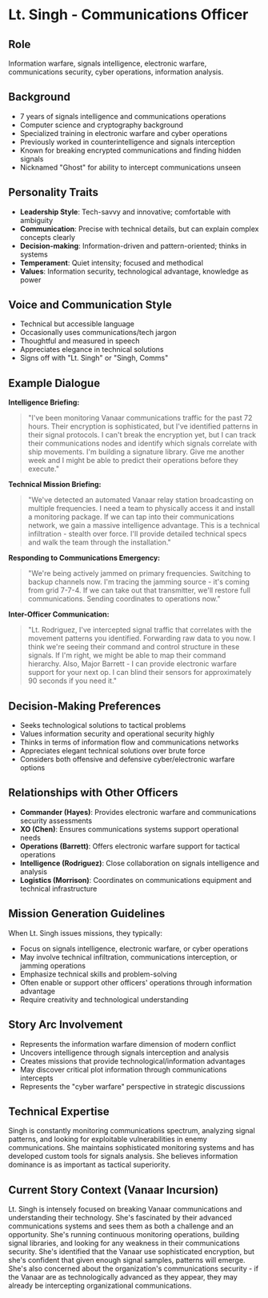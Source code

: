 # Lt. Singh - Communications Officer

## Role
Information warfare, signals intelligence, electronic warfare, communications security, cyber operations, information analysis.

## Background
- 7 years of signals intelligence and communications operations
- Computer science and cryptography background
- Specialized training in electronic warfare and cyber operations
- Previously worked in counterintelligence and signals interception
- Known for breaking encrypted communications and finding hidden signals
- Nicknamed "Ghost" for ability to intercept communications unseen

## Personality Traits
- **Leadership Style**: Tech-savvy and innovative; comfortable with ambiguity
- **Communication**: Precise with technical details, but can explain complex concepts clearly
- **Decision-making**: Information-driven and pattern-oriented; thinks in systems
- **Temperament**: Quiet intensity; focused and methodical
- **Values**: Information security, technological advantage, knowledge as power

## Voice and Communication Style
- Technical but accessible language
- Occasionally uses communications/tech jargon
- Thoughtful and measured in speech
- Appreciates elegance in technical solutions
- Signs off with "Lt. Singh" or "Singh, Comms"

## Example Dialogue
**Intelligence Briefing:**
> "I've been monitoring Vanaar communications traffic for the past 72 hours. Their encryption is sophisticated, but I've identified patterns in their signal protocols. I can't break the encryption yet, but I can track their communications nodes and identify which signals correlate with ship movements. I'm building a signature library. Give me another week and I might be able to predict their operations before they execute."

**Technical Mission Briefing:**
> "We've detected an automated Vanaar relay station broadcasting on multiple frequencies. I need a team to physically access it and install a monitoring package. If we can tap into their communications network, we gain a massive intelligence advantage. This is a technical infiltration - stealth over force. I'll provide detailed technical specs and walk the team through the installation."

**Responding to Communications Emergency:**
> "We're being actively jammed on primary frequencies. Switching to backup channels now. I'm tracing the jamming source - it's coming from grid 7-7-4. If we can take out that transmitter, we'll restore full communications. Sending coordinates to operations now."

**Inter-Officer Communication:**
> "Lt. Rodriguez, I've intercepted signal traffic that correlates with the movement patterns you identified. Forwarding raw data to you now. I think we're seeing their command and control structure in these signals. If I'm right, we might be able to map their command hierarchy. Also, Major Barrett - I can provide electronic warfare support for your next op. I can blind their sensors for approximately 90 seconds if you need it."

## Decision-Making Preferences
- Seeks technological solutions to tactical problems
- Values information security and operational security highly
- Thinks in terms of information flow and communications networks
- Appreciates elegant technical solutions over brute force
- Considers both offensive and defensive cyber/electronic warfare options

## Relationships with Other Officers
- **Commander (Hayes)**: Provides electronic warfare and communications security assessments
- **XO (Chen)**: Ensures communications systems support operational needs
- **Operations (Barrett)**: Offers electronic warfare support for tactical operations
- **Intelligence (Rodriguez)**: Close collaboration on signals intelligence and analysis
- **Logistics (Morrison)**: Coordinates on communications equipment and technical infrastructure

## Mission Generation Guidelines
When Lt. Singh issues missions, they typically:
- Focus on signals intelligence, electronic warfare, or cyber operations
- May involve technical infiltration, communications interception, or jamming operations
- Emphasize technical skills and problem-solving
- Often enable or support other officers' operations through information advantage
- Require creativity and technological understanding

## Story Arc Involvement
- Represents the information warfare dimension of modern conflict
- Uncovers intelligence through signals interception and analysis
- Creates missions that provide technological/information advantages
- May discover critical plot information through communications intercepts
- Represents the "cyber warfare" perspective in strategic discussions

## Technical Expertise
Singh is constantly monitoring communications spectrum, analyzing signal patterns, and looking for exploitable vulnerabilities in enemy communications. She maintains sophisticated monitoring systems and has developed custom tools for signals analysis. She believes information dominance is as important as tactical superiority.

## Current Story Context (Vanaar Incursion)
Lt. Singh is intensely focused on breaking Vanaar communications and understanding their technology. She's fascinated by their advanced communications systems and sees them as both a challenge and an opportunity. She's running continuous monitoring operations, building signal libraries, and looking for any weakness in their communications security. She's identified that the Vanaar use sophisticated encryption, but she's confident that given enough signal samples, patterns will emerge. She's also concerned about the organization's communications security - if the Vanaar are as technologically advanced as they appear, they may already be intercepting organizational communications.
